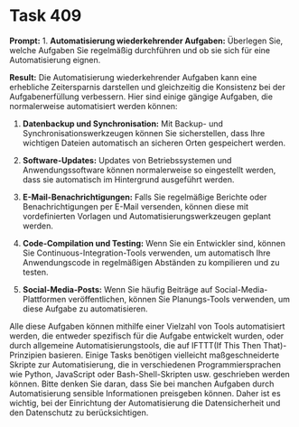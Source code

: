 # Task 409

**Prompt:** 1. **Automatisierung wiederkehrender Aufgaben:** Überlegen Sie, welche Aufgaben Sie regelmäßig durchführen und ob sie sich für eine Automatisierung eignen.

**Result:**
Die Automatisierung wiederkehrender Aufgaben kann eine erhebliche Zeitersparnis darstellen und gleichzeitig die Konsistenz bei der Aufgabenerfüllung verbessern. Hier sind einige gängige Aufgaben, die normalerweise automatisiert werden können:

1. **Datenbackup und Synchronisation:** Mit Backup- und Synchronisationswerkzeugen können Sie sicherstellen, dass Ihre wichtigen Dateien automatisch an sicheren Orten gespeichert werden. 

2. **Software-Updates:** Updates von Betriebssystemen und Anwendungssoftware können normalerweise so eingestellt werden, dass sie automatisch im Hintergrund ausgeführt werden.

3. **E-Mail-Benachrichtigungen:** Falls Sie regelmäßige Berichte oder Benachrichtigungen per E-Mail versenden, können diese mit vordefinierten Vorlagen und Automatisierungswerkzeugen geplant werden. 

4. **Code-Compilation und Testing:** Wenn Sie ein Entwickler sind, können Sie Continuous-Integration-Tools verwenden, um automatisch Ihre Anwendungscode in regelmäßigen Abständen zu kompilieren und zu testen.

5. **Social-Media-Posts:** Wenn Sie häufig Beiträge auf Social-Media-Plattformen veröffentlichen, können Sie Planungs-Tools verwenden, um diese Aufgabe zu automatisieren.

Alle diese Aufgaben können mithilfe einer Vielzahl von Tools automatisiert werden, die entweder spezifisch für die Aufgabe entwickelt wurden, oder durch allgemeine Automatisierungstools, die auf IFTTT(If This Then That)-Prinzipien basieren. Einige Tasks benötigen vielleicht maßgeschneiderte Skripte zur Automatisierung, die in verschiedenen Programmiersprachen wie Python, JavaScript oder Bash-Shell-Skripten usw. geschrieben werden können. Bitte denken Sie daran, dass Sie bei manchen Aufgaben durch Automatisierung sensible Informationen preisgeben können. Daher ist es wichtig, bei der Einrichtung der Automatisierung die Datensicherheit und den Datenschutz zu berücksichtigen.
